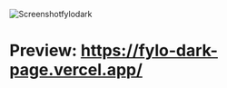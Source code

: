 ![Screenshotfylodark](https://user-images.githubusercontent.com/77617593/118551251-0003f400-b75e-11eb-8197-24145224178d.png)

# Preview: https://fylo-dark-page.vercel.app/
